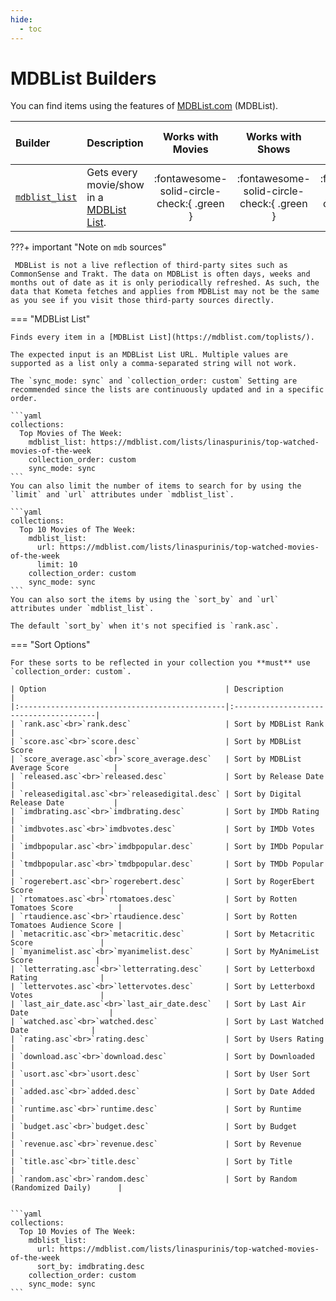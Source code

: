 ```yaml
---
hide:
  - toc
---
```

# MDBList Builders

You can find items using the features of [MDBList.com](https://mdblist.com/) (MDBList).

| Builder                         | Description                                                               |             Works with Movies              |              Works with Shows              |    Works with Playlists and Custom Sort    |
|:--------------------------------|:--------------------------------------------------------------------------|:------------------------------------------:|:------------------------------------------:|:------------------------------------------:|
| [`mdblist_list`](#mdblist-list) | Gets every movie/show in a [MDBList List](https://mdblist.com/toplists/). | :fontawesome-solid-circle-check:{ .green } | :fontawesome-solid-circle-check:{ .green } | :fontawesome-solid-circle-check:{ .green } |

???+ important "Note on `mdb` sources"

     MDBList is not a live reflection of third-party sites such as CommonSense and Trakt. The data on MDBList is often days, weeks and months out of date as it is only periodically refreshed. As such, the data that Kometa fetches and applies from MDBList may not be the same as you see if you visit those third-party sources directly.

=== "MDBList List"
    
    Finds every item in a [MDBList List](https://mdblist.com/toplists/).
    
    The expected input is an MDBList List URL. Multiple values are supported as a list only a comma-separated string will not work.
    
    The `sync_mode: sync` and `collection_order: custom` Setting are recommended since the lists are continuously updated and in a specific order.
    
    ```yaml
    collections:
      Top Movies of The Week:
        mdblist_list: https://mdblist.com/lists/linaspurinis/top-watched-movies-of-the-week
        collection_order: custom
        sync_mode: sync
    ```
    You can also limit the number of items to search for by using the `limit` and `url` attributes under `mdblist_list`.
    
    ```yaml
    collections:
      Top 10 Movies of The Week:
        mdblist_list: 
          url: https://mdblist.com/lists/linaspurinis/top-watched-movies-of-the-week
          limit: 10
        collection_order: custom
        sync_mode: sync
    ```
    You can also sort the items by using the `sort_by` and `url` attributes under `mdblist_list`.
    
    The default `sort_by` when it's not specified is `rank.asc`.
    
=== "Sort Options"

    For these sorts to be reflected in your collection you **must** use `collection_order: custom`.

    | Option                                        | Description                            |
    |:----------------------------------------------|:---------------------------------------|
    | `rank.asc`<br>`rank.desc`                     | Sort by MDBList Rank                   |
    | `score.asc`<br>`score.desc`                   | Sort by MDBList Score                  |
    | `score_average.asc`<br>`score_average.desc`   | Sort by MDBList Average Score          |
    | `released.asc`<br>`released.desc`             | Sort by Release Date                   |
    | `releasedigital.asc`<br>`releasedigital.desc` | Sort by Digital Release Date           |
    | `imdbrating.asc`<br>`imdbrating.desc`         | Sort by IMDb Rating                    |
    | `imdbvotes.asc`<br>`imdbvotes.desc`           | Sort by IMDb Votes                     |
    | `imdbpopular.asc`<br>`imdbpopular.desc`       | Sort by IMDb Popular                   |
    | `tmdbpopular.asc`<br>`tmdbpopular.desc`       | Sort by TMDb Popular                   |
    | `rogerebert.asc`<br>`rogerebert.desc`         | Sort by RogerEbert Score               |
    | `rtomatoes.asc`<br>`rtomatoes.desc`           | Sort by Rotten Tomatoes Score          |
    | `rtaudience.asc`<br>`rtaudience.desc`         | Sort by Rotten Tomatoes Audience Score |
    | `metacritic.asc`<br>`metacritic.desc`         | Sort by Metacritic Score               |
    | `myanimelist.asc`<br>`myanimelist.desc`       | Sort by MyAnimeList Score              |
    | `letterrating.asc`<br>`letterrating.desc`     | Sort by Letterboxd Rating              |
    | `lettervotes.asc`<br>`lettervotes.desc`       | Sort by Letterboxd Votes               |
    | `last_air_date.asc`<br>`last_air_date.desc`   | Sort by Last Air Date                  |
    | `watched.asc`<br>`watched.desc`               | Sort by Last Watched Date              |
    | `rating.asc`<br>`rating.desc`                 | Sort by Users Rating                   |
    | `download.asc`<br>`download.desc`             | Sort by Downloaded                     |
    | `usort.asc`<br>`usort.desc`                   | Sort by User Sort                      |
    | `added.asc`<br>`added.desc`                   | Sort by Date Added                     |
    | `runtime.asc`<br>`runtime.desc`               | Sort by Runtime                        |
    | `budget.asc`<br>`budget.desc`                 | Sort by Budget                         |
    | `revenue.asc`<br>`revenue.desc`               | Sort by Revenue                        |
    | `title.asc`<br>`title.desc`                   | Sort by Title                          |
    | `random.asc`<br>`random.desc`                 | Sort by Random (Randomized Daily)      |
    
    
    ```yaml
    collections:
      Top 10 Movies of The Week:
        mdblist_list: 
          url: https://mdblist.com/lists/linaspurinis/top-watched-movies-of-the-week
          sort_by: imdbrating.desc
        collection_order: custom
        sync_mode: sync
    ```
